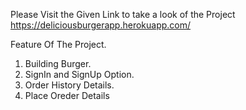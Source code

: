 Please Visit the Given Link to take a look of the Project
https://deliciousburgerapp.herokuapp.com/

Feature Of The Project.
1. Building Burger.
2. SignIn and SignUp Option.
3. Order History Details.
4. Place Oreder Details
